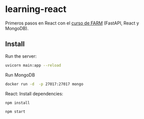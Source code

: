 # learning-react
Primeros pasos en React con el [curso de FARM](https://www.youtube.com/watch?v=oGwszbCH5Z4&list=WL&index=1) (FastAPI, React y MongoDB).

## Install

Run the server:

```bash
uvicorn main:app --reload
```



Run MongoDB

```bash
docker run -d  -p 27017:27017 mongo
```

React:
Install dependencies:

```bash
npm install
```

```bash
npm start
```